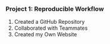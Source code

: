 ### Project 1: Reproducible Workflow 
1. Created a GitHub Repository 
2. Collaborated with Teammates 
3. Created my Own Website 